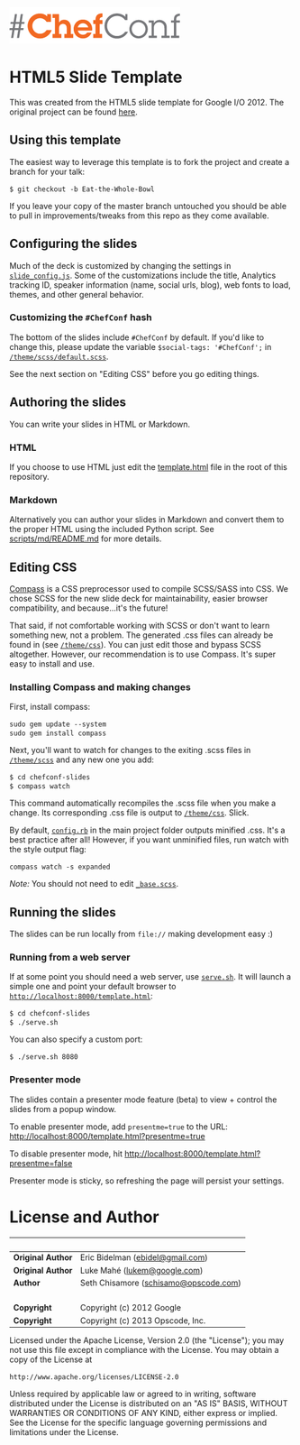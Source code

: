 
![chefconf_logo](images/chefconf_logo.png)
# HTML5 Slide Template

This was created from the HTML5 slide template for Google I/O 2012. The original
project can be found [here](https://code.google.com/p/io-2012-slides/).

## Using this template

The easiest way to leverage this template is to fork the project and create a
branch for your talk:

    $ git checkout -b Eat-the-Whole-Bowl

If you leave your copy of the master branch untouched you should be able to
pull in improvements/tweaks from this repo as they come available.

## Configuring the slides

Much of the deck is customized by changing the settings in [`slide_config.js`](slide_config.js).
Some of the customizations include the title, Analytics tracking ID, speaker
information (name, social urls, blog), web fonts to load, themes, and other
general behavior.

### Customizing the `#ChefConf` hash

The bottom of the slides include `#ChefConf` by default. If you'd like to change
this, please update the variable `$social-tags: '#ChefConf';` in
[`/theme/scss/default.scss`](theme/scss/default.scss).

See the next section on "Editing CSS" before you go editing things.

## Authoring the slides

You can write your slides in HTML or Markdown.

### HTML

If you choose to use HTML just
edit the [template.html](template.html) file in the root of this repository.

### Markdown

Alternatively you can author your slides in Markdown and convert them to the
proper HTML using the included Python script. See
[scripts/md/README.md](scripts/md/README.md) for more details.

## Editing CSS

[Compass](http://compass-style.org/install/) is a CSS preprocessor used to compile
SCSS/SASS into CSS. We chose SCSS for the new slide deck for maintainability,
easier browser compatibility, and because...it's the future!

That said, if not comfortable working with SCSS or don't want to learn something
new, not a problem. The generated .css files can already be found in
(see [`/theme/css`](theme/css)). You can just edit those and bypass SCSS altogether.
However, our recommendation is to use Compass. It's super easy to install and use.

### Installing Compass and making changes

First, install compass:

    sudo gem update --system
    sudo gem install compass

Next, you'll want to watch for changes to the exiting .scss files in [`/theme/scss`](theme/scss)
and any new one you add:

    $ cd chefconf-slides
    $ compass watch

This command automatically recompiles the .scss file when you make a change.
Its corresponding .css file is output to [`/theme/css`](theme/css). Slick.

By default, [`config.rb`](config.rb) in the main project folder outputs minified
.css. It's a best practice after all! However, if you want unminified files,
run watch with the style output flag:

    compass watch -s expanded

*Note:* You should not need to edit [`_base.scss`](theme/scss/_base.scss).

## Running the slides

The slides can be run locally from `file://` making development easy :)

### Running from a web server

If at some point you should need a web server, use [`serve.sh`](serve.sh). It will
launch a simple one and point your default browser to [`http://localhost:8000/template.html`](http://localhost:8000/template.html):

    $ cd chefconf-slides
    $ ./serve.sh

You can also specify a custom port:

    $ ./serve.sh 8080

### Presenter mode

The slides contain a presenter mode feature (beta) to view + control the slides
from a popup window.

To enable presenter mode, add `presentme=true` to the URL: [http://localhost:8000/template.html?presentme=true](http://localhost:8000/template.html?presentme=true)

To disable presenter mode, hit [http://localhost:8000/template.html?presentme=false](http://localhost:8000/template.html?presentme=false)

Presenter mode is sticky, so refreshing the page will persist your settings.

# License and Author

| &nbsp;               |                                          |
|:---------------------|:-----------------------------------------|
| **Original Author**  | Eric Bidelman (<ebidel@gmail.com>)       |
| **Original Author**  | Luke Mahé (<lukem@google.com>)           |
| **Author**           | Seth Chisamore (<schisamo@opscode.com>)  |
| &nbsp;               |                                          |
| **Copyright**        | Copyright (c) 2012 Google                |
| **Copyright**        | Copyright (c) 2013 Opscode, Inc.         |

Licensed under the Apache License, Version 2.0 (the "License");
you may not use this file except in compliance with the License.
You may obtain a copy of the License at

    http://www.apache.org/licenses/LICENSE-2.0

Unless required by applicable law or agreed to in writing, software
distributed under the License is distributed on an "AS IS" BASIS,
WITHOUT WARRANTIES OR CONDITIONS OF ANY KIND, either express or implied.
See the License for the specific language governing permissions and
limitations under the License.
